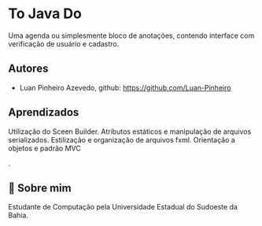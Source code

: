 
# To Java Do
Uma agenda ou simplesmente bloco de anotações, contendo interface com verificação de usuário e cadastro.


## Autores

- Luan Pinheiro Azevedo, github: https://github.com/Luan-Pinheiro


## Aprendizados

Utilização do Sceen Builder. Atributos estáticos e manipulação de arquivos serializados. Estilização e organização de arquivos fxml. Orientação a objetos e padrão MVC

.
## 🚀 Sobre mim
Estudante de Computação pela Universidade Estadual do Sudoeste da Bahia. 

